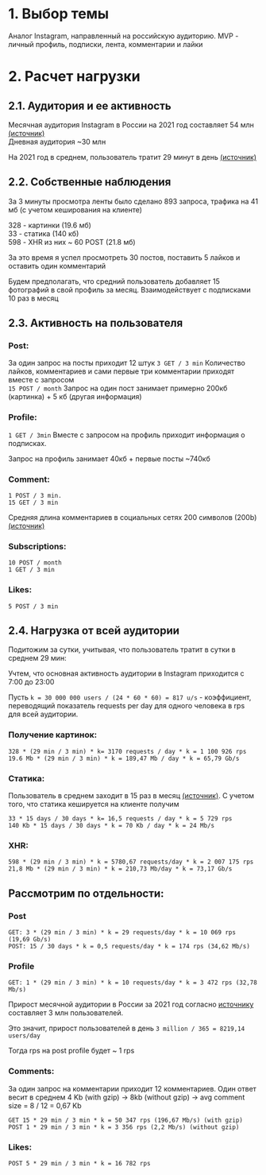 # 1. Выбор темы
Аналог Instagram, направленный на российскую аудиторию. MVP - личный профиль, подписки, лента, комментарии и лайки

# 2. Расчет нагрузки

## 2.1. Аудитория и ее активность

Месячная аудитория Instagram в России на 2021 год составляет 54 млн [(источник)](https://blog.hootsuite.com/instagram-demographics/)  
Дневная аудитория ~30 млн

На 2021 год в среднем, пользователь тратит 29 минут в день [(источник)](https://www.emarketer.com/content/emarketer-reduces-us-time-spent-estimates-for-facebook-and-snapchat)  
## 2.2. Собственные наблюдения
За 3 минуты просмотра ленты было сделано 893 запроса, трафика на 41 мб (с учетом кеширования на клиенте)  

328 - картинки (19.6 мб)  
33 - статика (140 кб)  
598 - XHR из них ~ 60 POST (21.8 мб)   

За это время я успел просмотреть 30 постов, поставить 5 лайков и оставить один комментарий  

Будем предполагать, что средний пользователь добавляет 15 фотографий в свой профиль за месяц. Взаимодействует с подписками 10 раз в месяц  

## 2.3. Активность на пользователя

### Post:
За один запрос на посты приходит 12 штук
```3 GET / 3 min``` Количество лайков, комментариев и сами первые три комментарии приходят вместе с запросом  
```15 POST / month``` Запрос на один пост занимает примерно 200кб (картинка) + 5 кб (другая информация)  

### Profile:
```1 GET / 3min``` Вместе с запросом на профиль приходит информация о подписках.  

Запрос на профиль занимает 40кб + первые посты ~740кб  

### Comment:
```
1 POST / 3 min.
15 GET / 3 min
```

Средняя длина комментариев в социальных сетях 200 символов (200b) [(источник)](https://habr.com/ru/post/72185/)  

### Subscriptions:
```
10 POST / month
1 GET / 3 min
```

### Likes:
```
5 POST / 3 min
```

## 2.4. Нагрузка от всей аудитории
Подитожим за сутки, учитывая, что пользователь тратит в сутки в среднем 29 мин:  

Учтем, что основная активность аудитории в Instagram приходится с 7:00 до 23:00  

Пусть ```k = 30 000 000 users / (24 * 60 * 60) = 817 u/s``` - коэффициент, переводящий показатель requests per day для одного человека в rps для всей аудитории. 

### Получение картинок:
```
328 * (29 min / 3 min) * k= 3170 requests / day * k = 1 100 926 rps
19.6 Mb * (29 min / 3 min) * k = 189,47 Mb / day * k = 65,79 Gb/s
```

### Статика:
Пользователь в среднем заходит в 15 раз в месяц [(источник)](https://popsters.ru/blog/post/svezhie-dannye-o-vk). С учетом того, что статика кешируется на клиенте получим
```
33 * 15 days / 30 days * k= 16,5 requests / day * k = 5 729 rps
140 Kb * 15 days / 30 days * k = 70 Kb / day * k = 24 Mb/s
```
### XHR:
```
598 * (29 min / 3 min) * k = 5780,67 requests/day * k = 2 007 175 rps
21,8 Mb * (29 min / 3 min) * k = 210,73 Mb/day * k = 73,17 Gb/s
```

## Рассмотрим по отдельности:
### Post
	GET: 3 * (29 min / 3 min) * k = 29 requests/day * k = 10 069 rps  (19,69 Gb/s)
	POST: 15 / 30 days * k = 0,5 requests/day * k = 174 rps (34,62 Mb/s)
### Profile
	GET: 1 * (29 min / 3 min) * k = 10 requests/day * k = 3 472 rps (32,78 Mb/s)

Прирост месячной аудитории в России за 2021 год согласно [источнику](https://blog.hootsuite.com/instagram-demographics/) составляет 3 млн пользователей.

Это значит, прирост пользователей в день ```3 million / 365 = 8219,14 users/day```  

Тогда rps на post profile будет ~ 1 rps  

### Comments:
За один запрос на комментарии приходит 12 комментариев. Один ответ весит в среднем 4 Kb (with gzip) -> 8kb (without gzip) -> avg comment size = 8 / 12 = 0,67 Kb
```
GET 15 * 29 min / 3 min * k = 50 347 rps (196,67 Mb/s) (with gzip)
POST 1 * 29 min / 3 min * k = 3 356 rps (2,2 Mb/s) (without gzip)
```

### Likes:
```
POST 5 * 29 min / 3 min * k = 16 782 rps
```
